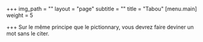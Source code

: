 +++
img_path = ""
layout = "page"
subtitle = ""
title = "Tabou"
[menu.main]
weight = 5

+++
Sur le même principe que le pictionnary, vous devrez faire deviner un mot sans le citer.